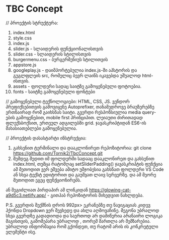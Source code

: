 # TBC Concept

// პროექტის სტრუქტურა:

1. index.html
2. style.css
3. index.js
4. slider.js - სლაიდერის ფუნქციონალისთვის
5. slider.css - სლაიდერის სტილისთვის
6. burgermenu.css - ბურგერმენიუს სტილითვის
7. appstore.js
8. googleplay.js - დაიმპორტებულია index.js-ში აპსტორის და გუგლფლეის src, რომელიც ბევრ ლაინს იკავებდა უშუალოდ html-ისთვის.
9. assets - ფოლდერი სადაც საიტზე გამოყენებული ფოტოებია.
10. fonts - საიტზე გამოყენებული ფონტები

// გამოყენებული ტექნოლოგიები:
HTML, CSS, JS.
ვენდორ პრეფიქსებითვის გამოვიყენე Autoprefixer, თანამედროვე ბრაუზერებზე ერთნაირად რომ გაიხსნას საიტი.
გვერდი რესპონსიულია media query-ების გამოყენებით, mobile first პრინციპით. ლეიაუთი ძირითადად ფლექსბოქსით, ერთეულ ადგილებში grid. ჯავასკრიპტიდან ES6-ის მახასიათებლები გამოყენებულია.

// პროექტის დასასტარტი ინსტრუქცია:

1. გახსენით ტერმინალი და დააკლონირეთ რეპოზიტორია: git clone https://github.com/Tornik2/TbcConcept.git
2. შემდეგ შედით იმ ფოლდერში სადააც დააკლონირეთ და გახსენით index.html, თუმცა რატომღაც setSliderPadding() ჯავასკრიპტის ფუნქცია ამ მეთოდით ვერ ეშვება ამიტო უმჯობესია გახსნათ ფოლდერი VS Code ან სხვა ტექსტ ედიტორით და გაუშვათ ლაივ სერვერზე. და ამ მეორე მეთოდით ეგეც ფუნქციონირებს.

ან შეგიძლიათ პირდაპირ ამ ლინკიდან https://glowing-cat-a9d5c3.netlify.app/ - გითჰაბ რეპოზიტორის მიხედვით ნახლდება.


P.S. გვერდის შექმნის დროს 992px> ეკრანებზე თუ ნავიგაციას კიდევ ჰქონდა Dropdown ვერ შევხედე და ახლა აღმოვაჩინე. მეგონა უბრალოდ სხვა გვერდზე გადადიოდა და საერთოდ არ დამიწერია არანაირი ლოგიკა მაგისთვის, გამომეპარა უბრალოდ , თორემ მართლა არ შემზარებია. 
უბრალოდ ინფორმაცია რომ გქონდეთ, თუ რატომ არის ის კონკრეტული ელემენტი ისე.


